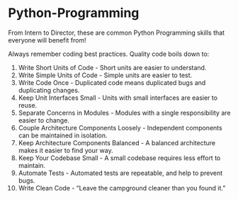 # Python-Programming
From Intern to Director, these are common Python Programming skills that everyone will benefit from!


Always remember coding best practices. Quality code boils down to:

1. Write Short Units of Code - Short units are easier to understand.
2. Write Simple Units of Code - Simple units are easier to test.
3. Write Code Once - Duplicated code means duplicated bugs and duplicating changes.
4. Keep Unit Interfaces Small - Units with small interfaces are easier to reuse.
5. Separate Concerns in Modules - Modules with a single responsibility are easier to change.
6. Couple Architecture Components Loosely - Independent components can be maintained in isolation.
7. Keep Architecture Components Balanced - A balanced architecture makes it easier to find your way.
8. Keep Your Codebase Small - A small codebase requires less effort to maintain.
9. Automate Tests - Automated tests are repeatable, and help to prevent bugs.
10. Write Clean Code - “Leave the campground cleaner than you found it.”

